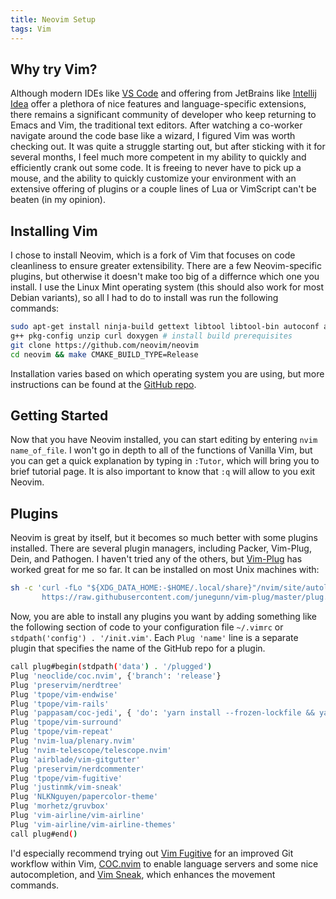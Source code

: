 ```yaml
---
title: Neovim Setup
tags: Vim
---
```


## Why try Vim?

Although modern IDEs like [VS Code](https://code.visualstudio.com/) and offering from JetBrains like [Intellij Idea](https://www.jetbrains.com/idea/) offer a plethora of nice features and language-specific extensions, there remains a significant community of developer who keep returning to Emacs and Vim, the traditional text editors. After watching a co-worker navigate around the code base like a wizard, I figured Vim was worth checking out. It was quite a struggle starting out, but after sticking with it for several months, I feel much more competent in my ability to quickly and efficiently crank out some code. It is freeing to never have to pick up a mouse, and the ability to quickly customize your environment with an extensive offering of plugins or a couple lines of Lua or VimScript can't be beaten (in my opinion). 

## Installing Vim

I chose to install Neovim, which is a fork of Vim that focuses on code cleanliness to ensure greater extensibility. There are a few Neovim-specific plugins, but otherwise it doesn't make too big of a differnce which one you install. I use the Linux Mint operating system (this should also work for most Debian variants), so all I had to do to install was run the following commands:

```bash
sudo apt-get install ninja-build gettext libtool libtool-bin autoconf automake cmake\
g++ pkg-config unzip curl doxygen # install build prerequisites
git clone https://github.com/neovim/neovim
cd neovim && make CMAKE_BUILD_TYPE=Release
```

Installation varies based on which operating system you are using, but more instructions can be found at the [GitHub repo](https://github.com/neovim/neovim).

## Getting Started

Now that you have Neovim installed, you can start editing by entering `nvim name_of_file`. I won't go in depth to all of the functions of Vanilla Vim, but you can get a quick explanation by typing in `:Tutor`, which will bring you to brief tutorial page. It is also important to know that `:q` will allow to you exit Neovim.

## Plugins

Neovim is great by itself, but it becomes so much better with some plugins installed. There are several plugin managers, including Packer, Vim-Plug, Dein, and Pathogen. I haven't tried any of the others, but [Vim-Plug](https://github.com/junegunn/vim-plug) has worked great for me so far. It can be installed on most Unix machines with:

```bash
sh -c 'curl -fLo "${XDG_DATA_HOME:-$HOME/.local/share}"/nvim/site/autoload/plug.vim --create-dirs \
       https://raw.githubusercontent.com/junegunn/vim-plug/master/plug.vim'
```

Now, you are able to install any plugins you want by adding something like the following section of code to your configuration file `~/.vimrc` or `stdpath('config') . '/init.vim'`. Each `Plug 'name'` line is a separate plugin that specifies the name of the GitHub repo for a plugin.

```bash
call plug#begin(stdpath('data') . '/plugged')
Plug 'neoclide/coc.nvim', {'branch': 'release'}
Plug 'preservim/nerdtree'
Plug 'tpope/vim-endwise'
Plug 'tpope/vim-rails'
Plug 'pappasam/coc-jedi', { 'do': 'yarn install --frozen-lockfile && yarn build', 'branch': 'main' }
Plug 'tpope/vim-surround'
Plug 'tpope/vim-repeat'
Plug 'nvim-lua/plenary.nvim'
Plug 'nvim-telescope/telescope.nvim'
Plug 'airblade/vim-gitgutter'
Plug 'preservim/nerdcommenter'
Plug 'tpope/vim-fugitive'
Plug 'justinmk/vim-sneak'
Plug 'NLKNguyen/papercolor-theme'
Plug 'morhetz/gruvbox'
Plug 'vim-airline/vim-airline'
Plug 'vim-airline/vim-airline-themes'
call plug#end()
```
I'd especially recommend trying out [Vim Fugitive](https://github.com/tpope/vim-fugitive) for an improved Git workflow within Vim, [COC.nvim](https://github.com/neoclide/coc.nvim) to enable language servers and some nice autocompletion, and [Vim Sneak](https://github.com/justinmk/vim-sneak), which enhances the movement commands.

